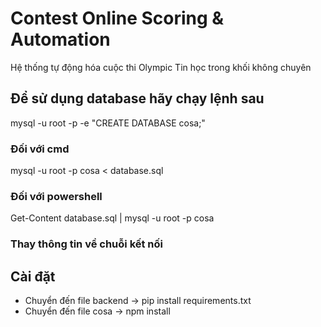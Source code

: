 # Contest Online Scoring & Automation
Hệ thống tự động hóa cuộc thi Olympic Tin học trong khối không chuyên

## Để sử dụng database hãy chạy lệnh sau
mysql -u root -p -e "CREATE DATABASE cosa;"
### Đối với cmd
mysql -u root -p cosa < database.sql
### Đối với powershell
Get-Content database.sql | mysql -u root -p cosa
### Thay thông tin về chuỗi kết nối
## Cài đặt
- Chuyển đến file backend -> pip install requirements.txt
- Chuyển đến file cosa -> npm install